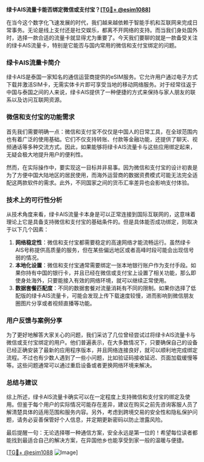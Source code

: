 **绿卡AIS流量卡能否绑定微信或支付宝？[[TG💪+ @esim1088](https://t.me/s/esim1088)]**

在当今这个数字化飞速发展的时代，我们越来越依赖于智能手机和互联网来完成日常事务。无论是线上支付还是社交娱乐，都离不开网络的支持。而当我们身处国外时，选择一款合适的流量卡就显得尤为重要了。今天我们要聊的就是一款备受关注的绿卡AIS流量卡，特别是它能否与国内常用的微信和支付宝绑定的问题。

### 绿卡AIS流量卡简介

绿卡AIS是泰国一家知名的通信运营商提供的eSIM服务。它允许用户通过电子方式下载并激活SIM卡，无需实体卡片即可享受当地的移动网络服务。对于经常往返于中国与泰国之间的人来说，绿卡AIS提供了一种便捷的方式来保持与家人朋友的联系以及访问互联网资源。

### 微信和支付宝的功能需求

首先我们需要明确一点：微信和支付宝不仅仅是中国人的日常工具，在全球范围内也有着广泛的使用基础。它们不仅支持转账、付款等金融功能，还提供了聊天、视频通话等多种交流方式。因此，如果能够将绿卡AIS流量卡与这些应用绑定起来，无疑会极大地提升用户的便利性。

然而，在实际操作中，要实现这一目标并非易事。因为微信和支付宝的设计初衷是为了方便中国大陆地区的居民使用，而海外运营商的数据资费模式可能无法完全适配这两款软件的需求。此外，不同国家之间的货币汇率差异也会影响支付体验。

### 技术上的可行性分析

从技术角度来看，绿卡AIS流量卡本身是可以正常连接到国际互联网的，这意味着理论上它是具备支持微信和支付宝的基础条件的。但是具体能否成功绑定，则取决于以下几个因素：

1. **网络稳定性**：微信和支付宝都需要稳定的高速网络才能流畅运行。虽然绿卡AIS号称提供高质量的服务，但在某些偏远地区或者高峰时段可能会出现信号弱的情况。
2. **本地化设置**：微信和支付宝通常需要绑定一张本地银行账户作为支付手段。如果你持有中国的银行卡，并且已经在微信或支付宝上设置了相关功能，那么即使身处海外，只要能接入有效的网络环境，就可以继续正常使用。
3. **数据套餐匹配度**：不同的数据套餐对流量消耗有不同的限制。如果你选择了低配版的绿卡AIS流量卡，可能会发现上传下载速度较慢，进而影响到微信朋友圈图片分享或者视频直播等功能。

### 用户反馈与案例分享

为了更好地解答大家关心的问题，我们采访了几位曾经尝试过将绿卡AIS流量卡与微信或支付宝绑定的用户。他们普遍表示，在大多数情况下，只要确保自己的设备已经正确安装了最新的应用程序版本，并且网络连接良好，就可以顺利地完成绑定流程。不过也有少数人遇到了一些小问题，比如验证码接收延迟、页面加载缓慢等等。这些问题通常可以通过重启设备或者更换网络环境来解决。

### 总结与建议

综上所述，绿卡AIS流量卡确实可以在一定程度上支持微信和支付宝的绑定及使用。但鉴于每个用户的实际情况可能存在差异，建议在购买之前先咨询客服人员了解清楚具体的适用范围和服务内容。另外，考虑到跨境交易的安全性和隐私保护问题，请务必妥善保管好个人信息，并定期更新密码以防止泄露风险。

最后提醒一句：无论选择哪一种通信方案，安全永远是第一位的！希望每位读者都能找到最适合自己的解决方案，在异国他乡也能享受到家一般的温暖与便捷。

[[TG💪+ @esim1088](https://t.me/s/esim1088) ![Image](https://i.postimg.cc/4NQfJmqS/Snipaste-2025-05-13-00-14-12.png)]